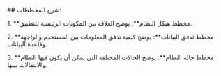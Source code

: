 

\## شرح المخططات:



1\. \*\*مخطط هيكل النظام\*\*: يوضح العلاقة بين المكونات الرئيسية للتطبيق.



2\. \*\*مخطط تدفق البيانات\*\*: يوضح كيفية تدفق المعلومات بين المستخدم والواجهة وقاعدة البيانات.



3\. \*\*مخطط حالة النظام\*\*: يوضح الحالات المختلفة التي يمكن أن يكون فيها النظام والانتقالات بينها.

